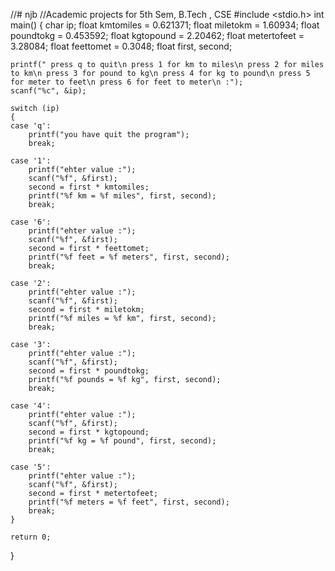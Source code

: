 //# njb
//Academic projects for 5th Sem, B.Tech , CSE
#include <stdio.h>
int main()
{
    char ip;
    float kmtomiles = 0.621371;
    float miletokm = 1.60934;
    float poundtokg = 0.453592;
    float kgtopound = 2.20462;
    float metertofeet = 3.28084;
    float feettomet = 0.3048;
    float first, second;

    printf(" press q to quit\n press 1 for km to miles\n press 2 for miles to km\n press 3 for pound to kg\n press 4 for kg to pound\n press 5 for meter to feet\n press 6 for feet to meter\n :");
    scanf("%c", &ip);

    switch (ip)
    {
    case 'q':
        printf("you have quit the program");
        break;

    case '1':
        printf("ehter value :");
        scanf("%f", &first);
        second = first * kmtomiles;
        printf("%f km = %f miles", first, second);
        break;

    case '6':
        printf("ehter value :");
        scanf("%f", &first);
        second = first * feettomet;
        printf("%f feet = %f meters", first, second);
        break;

    case '2':
        printf("ehter value :");
        scanf("%f", &first);
        second = first * miletokm;
        printf("%f miles = %f km", first, second);
        break;

    case '3':
        printf("ehter value :");
        scanf("%f", &first);
        second = first * poundtokg;
        printf("%f pounds = %f kg", first, second);
        break;

    case '4':
        printf("ehter value :");
        scanf("%f", &first);
        second = first * kgtopound;
        printf("%f kg = %f pound", first, second);
        break;

    case '5':
        printf("ehter value :");
        scanf("%f", &first);
        second = first * metertofeet;
        printf("%f meters = %f feet", first, second);
        break;
    }

    return 0;
}
